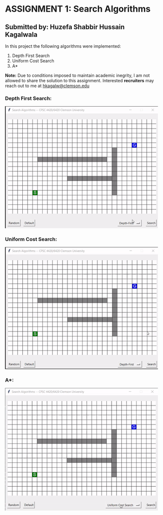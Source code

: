 # ASSIGNMENT 1: Search Algorithms
## Submitted by: Huzefa Shabbir Hussain Kagalwala

In this project the following algorithms were implemented:
1. Depth First Search
2. Uniform Cost Search
3. A*

**Note:** Due to conditions imposed to maintain academic inegrity, I am not allowed to share the solution to this assignment. Interested **recruiters** may reach out to me at <hkagalw@clemson.edu>

### Depth First Search:
![](https://github.com/Huzefa-Kagalwala/CPSC642-Artificial-Intelligence/blob/master/1-Search%20Algorithms/DFS.gif)

### Uniform Cost Search:
![](https://github.com/Huzefa-Kagalwala/CPSC642-Artificial-Intelligence/blob/master/1-Search%20Algorithms/UCS.gif)

### A*:
![](https://github.com/Huzefa-Kagalwala/CPSC642-Artificial-Intelligence/blob/master/1-Search%20Algorithms/A_star.gif)




